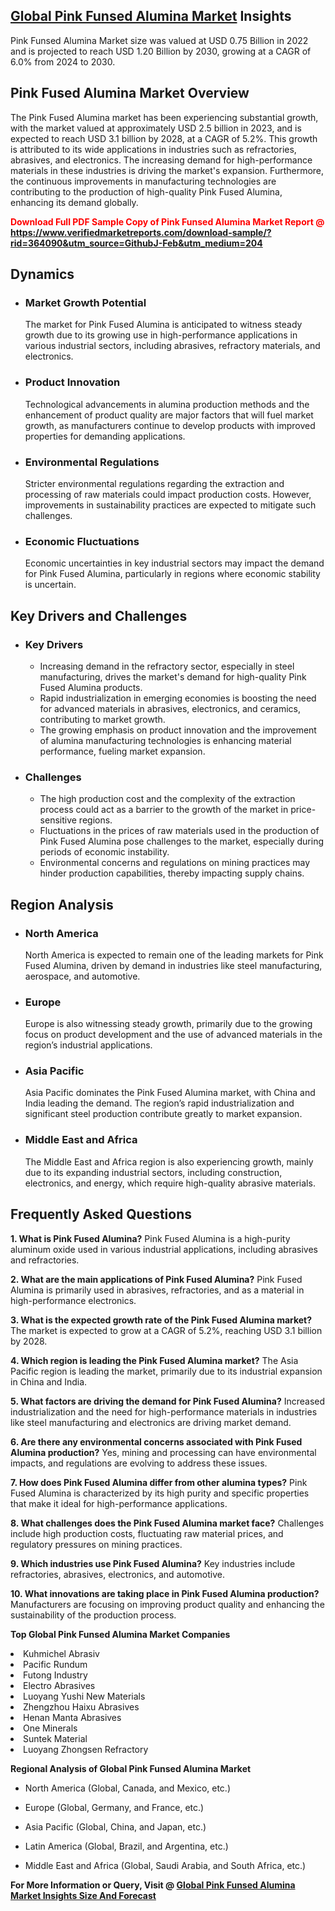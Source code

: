 <h2><a href="https://www.verifiedmarketreports.com/download-sample/?rid=364090&amp;utm_source=GithubJ&amp;utm_medium=204" target="_blank">Global Pink Funsed Alumina Market</a> Insights</h2><p>Pink Funsed Alumina Market size was valued at USD 0.75 Billion in 2022 and is projected to reach USD 1.20 Billion by 2030, growing at a CAGR of 6.0% from 2024 to 2030.</p><p> <h2>Pink Fused Alumina Market Overview</h2> <p>The Pink Fused Alumina market has been experiencing substantial growth, with the market valued at approximately USD 2.5 billion in 2023, and is expected to reach USD 3.1 billion by 2028, at a CAGR of 5.2%. This growth is attributed to its wide applications in industries such as refractories, abrasives, and electronics. The increasing demand for high-performance materials in these industries is driving the market's expansion. Furthermore, the continuous improvements in manufacturing technologies are contributing to the production of high-quality Pink Fused Alumina, enhancing its demand globally.</p> <p><strong><p><span class=""><span style="color: #ff0000;"><strong>Download Full PDF Sample Copy of Pink Funsed Alumina Market Report</strong> @ </span><a href="https://www.verifiedmarketreports.com/download-sample/?rid=364090&amp;utm_source=GithubJ-Feb&amp;utm_medium=204" target="_blank">https://www.verifiedmarketreports.com/download-sample/?rid=364090&amp;utm_source=GithubJ-Feb&amp;utm_medium=204</a></span></p></strong></p> <h2>Dynamics</h2> <ul> <li><h3>Market Growth Potential</h3> The market for Pink Fused Alumina is anticipated to witness steady growth due to its growing use in high-performance applications in various industrial sectors, including abrasives, refractory materials, and electronics.</li> <li><h3>Product Innovation</h3> Technological advancements in alumina production methods and the enhancement of product quality are major factors that will fuel market growth, as manufacturers continue to develop products with improved properties for demanding applications.</li> <li><h3>Environmental Regulations</h3> Stricter environmental regulations regarding the extraction and processing of raw materials could impact production costs. However, improvements in sustainability practices are expected to mitigate such challenges.</li> <li><h3>Economic Fluctuations</h3> Economic uncertainties in key industrial sectors may impact the demand for Pink Fused Alumina, particularly in regions where economic stability is uncertain.</li> </ul> <h2>Key Drivers and Challenges</h2> <ul> <li><h3>Key Drivers</h3> <ul> <li>Increasing demand in the refractory sector, especially in steel manufacturing, drives the market's demand for high-quality Pink Fused Alumina products.</li> <li>Rapid industrialization in emerging economies is boosting the need for advanced materials in abrasives, electronics, and ceramics, contributing to market growth.</li> <li>The growing emphasis on product innovation and the improvement of alumina manufacturing technologies is enhancing material performance, fueling market expansion.</li> </ul> </li> <li><h3>Challenges</h3> <ul> <li>The high production cost and the complexity of the extraction process could act as a barrier to the growth of the market in price-sensitive regions.</li> <li>Fluctuations in the prices of raw materials used in the production of Pink Fused Alumina pose challenges to the market, especially during periods of economic instability.</li> <li>Environmental concerns and regulations on mining practices may hinder production capabilities, thereby impacting supply chains.</li> </ul> </li> </ul> <h2>Region Analysis</h2> <ul> <li><h3>North America</h3> North America is expected to remain one of the leading markets for Pink Fused Alumina, driven by demand in industries like steel manufacturing, aerospace, and automotive.</li> <li><h3>Europe</h3> Europe is also witnessing steady growth, primarily due to the growing focus on product development and the use of advanced materials in the region’s industrial applications.</li> <li><h3>Asia Pacific</h3> Asia Pacific dominates the Pink Fused Alumina market, with China and India leading the demand. The region’s rapid industrialization and significant steel production contribute greatly to market expansion.</li> <li><h3>Middle East and Africa</h3> The Middle East and Africa region is also experiencing growth, mainly due to its expanding industrial sectors, including construction, electronics, and energy, which require high-quality abrasive materials.</li> </ul> <h2>Frequently Asked Questions</h2> <p><strong>1. What is Pink Fused Alumina?</strong> Pink Fused Alumina is a high-purity aluminum oxide used in various industrial applications, including abrasives and refractories.</p> <p><strong>2. What are the main applications of Pink Fused Alumina?</strong> Pink Fused Alumina is primarily used in abrasives, refractories, and as a material in high-performance electronics.</p> <p><strong>3. What is the expected growth rate of the Pink Fused Alumina market?</strong> The market is expected to grow at a CAGR of 5.2%, reaching USD 3.1 billion by 2028.</p> <p><strong>4. Which region is leading the Pink Fused Alumina market?</strong> The Asia Pacific region is leading the market, primarily due to its industrial expansion in China and India.</p> <p><strong>5. What factors are driving the demand for Pink Fused Alumina?</strong> Increased industrialization and the need for high-performance materials in industries like steel manufacturing and electronics are driving market demand.</p> <p><strong>6. Are there any environmental concerns associated with Pink Fused Alumina production?</strong> Yes, mining and processing can have environmental impacts, and regulations are evolving to address these issues.</p> <p><strong>7. How does Pink Fused Alumina differ from other alumina types?</strong> Pink Fused Alumina is characterized by its high purity and specific properties that make it ideal for high-performance applications.</p> <p><strong>8. What challenges does the Pink Fused Alumina market face?</strong> Challenges include high production costs, fluctuating raw material prices, and regulatory pressures on mining practices.</p> <p><strong>9. Which industries use Pink Fused Alumina?</strong> Key industries include refractories, abrasives, electronics, and automotive.</p> <p><strong>10. What innovations are taking place in Pink Fused Alumina production?</strong> Manufacturers are focusing on improving product quality and enhancing the sustainability of the production process.</p> </p><p><strong>Top Global Pink Funsed Alumina Market Companies</strong></p><div data-test-id=""><p><li>Kuhmichel Abrasiv</li><li> Pacific Rundum</li><li> Futong Industry</li><li> Electro Abrasives</li><li> Luoyang Yushi New Materials</li><li> Zhengzhou Haixu Abrasives</li><li> Henan Manta Abrasives</li><li> One Minerals</li><li> Suntek Material</li><li> Luoyang Zhongsen Refractory</li></p><div><strong>Regional Analysis of&nbsp;Global Pink Funsed Alumina Market</strong></div><ul><li dir="ltr"><p dir="ltr">North America&nbsp;(Global, Canada, and Mexico, etc.)</p></li><li dir="ltr"><p dir="ltr">Europe (Global, Germany, and France, etc.)</p></li><li dir="ltr"><p dir="ltr">Asia Pacific&nbsp;(Global, China, and Japan, etc.)</p></li><li dir="ltr"><p dir="ltr">Latin America&nbsp;(Global, Brazil, and Argentina, etc.)</p></li><li dir="ltr">Middle East and Africa&nbsp;(Global, Saudi Arabia, and South Africa, etc.)</li></ul><p><strong>For More Information or Query, Visit @&nbsp;</strong><strong><a href="https://www.verifiedmarketreports.com/product/pink-funsed-alumina-market/?utm_source=GithubJ&amp;utm_medium=204" target="_blank">Global Pink Funsed Alumina Market Insights Size And Forecast</a></strong></p></div>
